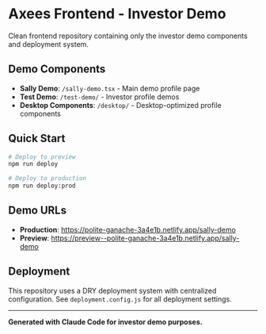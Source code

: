 # Axees Frontend - Investor Demo

Clean frontend repository containing only the investor demo components and deployment system.

## Demo Components

- **Sally Demo**: `/sally-demo.tsx` - Main demo profile page
- **Test Demo**: `/test-demo/` - Investor profile demos
- **Desktop Components**: `/desktop/` - Desktop-optimized profile components

## Quick Start

```bash
# Deploy to preview
npm run deploy

# Deploy to production  
npm run deploy:prod
```

## Demo URLs

- **Production**: https://polite-ganache-3a4e1b.netlify.app/sally-demo
- **Preview**: https://preview--polite-ganache-3a4e1b.netlify.app/sally-demo

## Deployment

This repository uses a DRY deployment system with centralized configuration. See `deployment.config.js` for all deployment settings.

---

**Generated with Claude Code for investor demo purposes.**